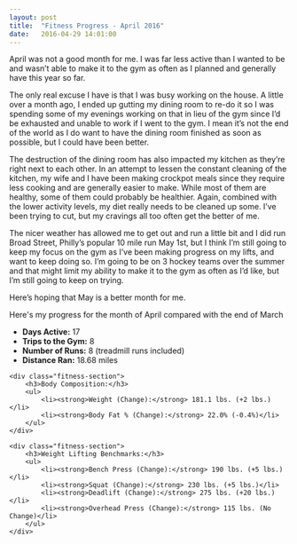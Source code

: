 ```yaml
---
layout: post
title:  "Fitness Progress - April 2016"
date:   2016-04-29 14:01:00
---
```


April was not a good month for me.  I was far less active than I wanted to be and wasn’t able to make it to the gym as often as I planned and generally have this year so far. 

The only real excuse I have is that I was busy working on the house.  A little over a month ago, I ended up gutting my dining room to re-do it so I was spending some of my evenings working on that in lieu of the gym since I’d be exhausted and unable to work if I went to the gym.  I mean it’s not the end of the world as I do want to have the dining room finished as soon as possible, but I could have been better.  

The destruction of the dining room has also impacted my kitchen as they’re right next to each other.  In an attempt to lessen the constant cleaning of the kitchen, my wife and I have been making crockpot meals since they require less cooking and are generally easier to make.  While most of them are healthy, some of them could probably be healthier.  Again, combined with the lower activity levels, my diet really needs to be cleaned up some.  I’ve been trying to cut, but my cravings all too often get the better of me.

The nicer weather has allowed me to get out and run a little bit and I did run Broad Street, Philly’s popular 10 mile run May 1st, but I think I’m still going to keep my focus on the gym as I’ve been making progress on my lifts, and want to keep doing so.  I’m going to be on 3 hockey teams over the summer and that might limit my ability to make it to the gym as often as I’d like, but I’m still going to keep on trying. 

Here’s hoping that May is a better month for me.

Here's my progress for the month of April compared with the end of March

<div class="fitness-progress">
    <div class="fitness-section">
        <ul>
            <li><strong>Days Active:</strong> 17</li>
            <li><strong>Trips to the Gym:</strong> 8</li>
            <li><strong>Number of Runs:</strong> 8 (treadmill runs included)</li>
            <li><strong>Distance Ran:</strong> 18.68 miles</li>
        </ul>
    </div>

    <div class="fitness-section">
        <h3>Body Composition:</h3>
        <ul>
            <li><strong>Weight (Change):</strong> 181.1 lbs. (+2 lbs.)</li>
            <li><strong>Body Fat % (Change):</strong> 22.0% (-0.4%)</li>
        </ul>
    </div>

    <div class="fitness-section">
        <h3>Weight Lifting Benchmarks:</h3>
        <ul>
            <li><strong>Bench Press (Change):</strong> 190 lbs. (+5 lbs.)</li>
            <li><strong>Squat (Change):</strong> 230 lbs. (+5 lbs.)</li>
            <li><strong>Deadlift (Change):</strong> 275 lbs. (+20 lbs.)</li>
            <li><strong>Overhead Press (Change):</strong> 115 lbs. (No Change)</li>
        </ul>
    </div>
</div>